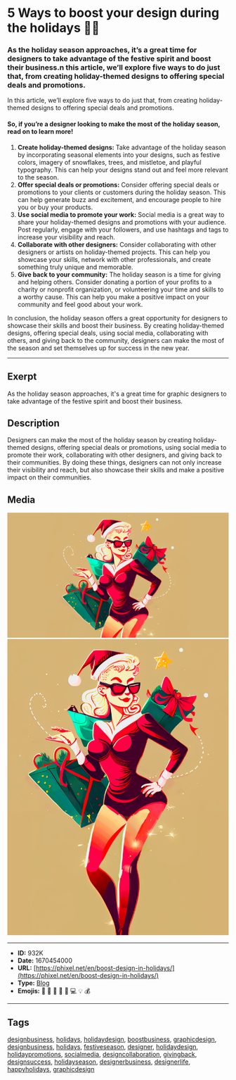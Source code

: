 # 5 Ways to boost your design during the holidays 🎅🏽
### As the holiday season approaches, it’s a great time for designers to take advantage of the festive spirit and boost their business.n this article, we’ll explore five ways to do just that, from creating holiday-themed designs to offering special deals and promotions.
In this article, we’ll explore five ways to do just that, from creating holiday-themed designs to offering special deals and promotions.

#### So, if you’re a designer looking to make the most of the holiday season, read on to learn more!

1. **Create holiday-themed designs:** Take advantage of the holiday season by incorporating seasonal elements into your designs, such as festive colors, imagery of snowflakes, trees, and mistletoe, and playful typography. This can help your designs stand out and feel more relevant to the season.
2. **Offer special deals or promotions:** Consider offering special deals or promotions to your clients or customers during the holiday season. This can help generate buzz and excitement, and encourage people to hire you or buy your products.
3. **Use social media to promote your work:** Social media is a great way to share your holiday-themed designs and promotions with your audience. Post regularly, engage with your followers, and use hashtags and tags to increase your visibility and reach.
4. **Collaborate with other designers:** Consider collaborating with other designers or artists on holiday-themed projects. This can help you showcase your skills, network with other professionals, and create something truly unique and memorable.
5. **Give back to your community:** The holiday season is a time for giving and helping others. Consider donating a portion of your profits to a charity or nonprofit organization, or volunteering your time and skills to a worthy cause. This can help you make a positive impact on your community and feel good about your work.

In conclusion, the holiday season offers a great opportunity for designers to showcase their skills and boost their business. By creating holiday-themed designs, offering special deals, using social media, collaborating with others, and giving back to the community, designers can make the most of the season and set themselves up for success in the new year.


------------
## Exerpt
As the holiday season approaches, it's a great time for graphic designers to take advantage of the festive spirit and boost their business.
## Description
Designers can make the most of the holiday season by creating holiday-themed designs, offering special deals or promotions, using social media to promote their work, collaborating with other designers, and giving back to their communities. By doing these things, designers can not only increase their visibility and reach, but also showcase their skills and make a positive impact on their communities.
## Media
<img src="media/boosting-the-holidays-cover.jpg">
<img src="media/boosting-the-holidays.jpg">

------------
- **ID:** 932K
- **Date:** 1670454000
- **URL:** [https://phixel.net/en/boost-design-in-holidays/](https://phixel.net/en/boost-design-in-holidays/)
- **Type:** [Blog](#blog)
- **Emojis:** 🎄 🎅 🏽 🎁 🎨 💻 💡 💰

------------
## Tags
[designbusiness](#designbusiness), [holidays](#holidays), [holidaydesign](#holidaydesign), [boostbusiness](#boostbusiness), [graphicdesign](#graphicdesign), [designbusiness](#designbusiness), [holidays](#holidays), [festiveseason](#festiveseason), [designer](#designer), [holidaydesign](#holidaydesign), [holidaypromotions](#holidaypromotions), [socialmedia](#socialmedia), [designcollaboration](#designcollaboration), [givingback](#givingback), [designsuccess](#designsuccess), [holidayseason](#holidayseason), [designerbusiness](#designerbusiness), [designerlife](#designerlife), [happyholidays](#happyholidays), [graphicdesign](#graphicdesign)
